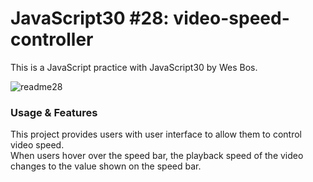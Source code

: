 # JavaScript30 #28: video-speed-controller
This is a JavaScript practice with JavaScript30 by Wes Bos.<br>

![readme28](https://user-images.githubusercontent.com/99280714/181905995-0d2a1345-7300-4c1e-a502-85594c4173b4.png)


### Usage & Features
This project provides users with user interface to allow them to control video speed.<br>
When users hover over the speed bar, the playback speed of the video changes to the value shown on the speed bar. <br>

